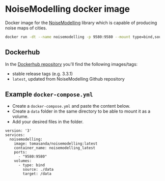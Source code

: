 # NoiseModelling docker image

Docker image for the [NoiseModelling](https://github.com/Ifsttar/NoiseModelling) library which is capable of producing noise maps of cities.

```bash
docker run -dt --name noisemodelling -p 9580:9580 --mount type=bind,source="$(pwd)"/data,target=/data tomasanda/noisemodelling:latest
```

## Dockerhub

In the [Dockerhub repository](https://hub.docker.com/r/tomasanda/noisemodelling) you'll find the following images/tags:

- stable release tags (e.g. 3.3.1)
- `latest`, updated from NoiseModelling Github repository

## Example `docker-compose.yml`

- Create a `docker-compose.yml` and paste the content below.
- Create a `data` folder in the same directory to be able to mount it as a volume.
- Add your desired files in the folder.
```docker
version: '3'
services:
  noisemodelling:
    image: tomasanda/noisemodelling:latest
    container_name: noisemodelling_latest
    ports:
      - "9580:9580"
    volumes:
      - type: bind
        source: ./data
        target: /data
```
